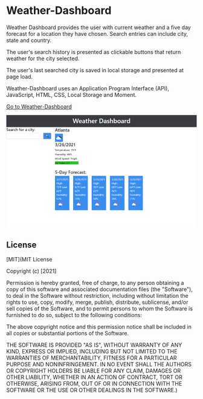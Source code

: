 # Weather-Dashboard

Weather Dashboard provides the user with current weather and a five day forecast for a location they have chosen.  Search entries can include city, state and country.

The user's search history is presented as clickable buttons that return weather for the city selected.

The user's last searched city is saved in local storage and presented at page load.

Weather-Dashboard uses an Application Program Interface (API), JavaScript, HTML, CSS, Local Storage and Moment.

[Go to Weather-Dashboard](https://xr7tsi.github.io/Weather-Dashboard/)

![work day scheduler demo](./assets/Weather-Dashboard.png)

## License
[MIT](MIT License

Copyright (c) [2021]

Permission is hereby granted, free of charge, to any person obtaining a copy
of this software and associated documentation files (the "Software"), to deal
in the Software without restriction, including without limitation the rights
to use, copy, modify, merge, publish, distribute, sublicense, and/or sell
copies of the Software, and to permit persons to whom the Software is
furnished to do so, subject to the following conditions:

The above copyright notice and this permission notice shall be included in all
copies or substantial portions of the Software.

THE SOFTWARE IS PROVIDED "AS IS", WITHOUT WARRANTY OF ANY KIND, EXPRESS OR
IMPLIED, INCLUDING BUT NOT LIMITED TO THE WARRANTIES OF MERCHANTABILITY,
FITNESS FOR A PARTICULAR PURPOSE AND NONINFRINGEMENT. IN NO EVENT SHALL THE
AUTHORS OR COPYRIGHT HOLDERS BE LIABLE FOR ANY CLAIM, DAMAGES OR OTHER
LIABILITY, WHETHER IN AN ACTION OF CONTRACT, TORT OR OTHERWISE, ARISING FROM,
OUT OF OR IN CONNECTION WITH THE SOFTWARE OR THE USE OR OTHER DEALINGS IN THE
SOFTWARE.)